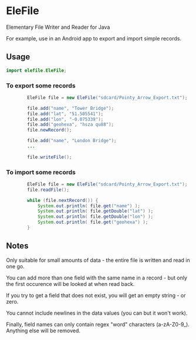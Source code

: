 # EleFile
Elementary File Writer and Reader for Java

For example, use in an Android app to export and import simple records.

## Usage

```Java
import elefile.EleFile;
```

### To export some records

```Java
        EleFile file = new EleFile("sdcard/Pointy_Arrow_Export.txt");

        file.add("name", "Tower Bridge");
        file.add("lat", "51.505541");
        file.add("lon", "-0.075339");
        file.add("geohexa", "hsza qu88");
        file.newRecord();

        file.add("name", "London Bridge");
        ...
        
        file.writeFile();
```

### To import some records

```Java
        EleFile file = new EleFile("sdcard/Pointy_Arrow_Export.txt");
        file.readFile();

        while (file.nextRecord()) {
            System.out.println( file.get("name") );
            System.out.println( file.getDouble("lat") );
            System.out.println( file.getDouble("lon") );
            System.out.println( file.get("geohexa") );
        }
```

## Notes

Only suitable for small amounts of data - the entire file is written and read in one go.

You can add more than one field with the same name in a record - but only the first occurence
will be looked at when read back.

If you try to get a field that does not exist, you will get an empty string - or zero.

You cannot include newlines in the data values (you can but it won't work).

Finally, field names can only contain regex "word" characters (a-zA-Z0-9_). Anything else will be
removed.